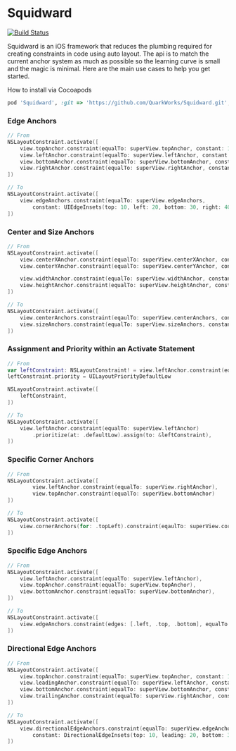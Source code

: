 # Squidward

[![Build Status](https://travis-ci.org/QuarkWorks/Squidward.svg?branch=master)](https://travis-ci.org/QuarkWorks/Squidward)

Squidward is an iOS framework that reduces the plumbing required for creating constraints in code using auto layout. The api is to match the current anchor system as much as possible so the learning curve is small and the magic is minimal. Here are the main use cases to help you get started.

How to install via Cocoapods
```ruby
pod 'Squidward', :git => 'https://github.com/QuarkWorks/Squidward.git', :tag => '{{version}}'
```

### Edge Anchors
```swift
// From
NSLayoutConstraint.activate([
    view.topAnchor.constraint(equalTo: superView.topAnchor, constant: 10),
    view.leftAnchor.constraint(equalTo: superView.leftAnchor, constant: 20),
    view.bottomAnchor.constraint(equalTo: superView.bottomAnchor, constant: -30),
    view.rightAnchor.constraint(equalTo: superView.rightAnchor, constant: -40)
])

// To
NSLayoutConstraint.activate([
    view.edgeAnchors.constraint(equalTo: superView.edgeAnchors,
        constant: UIEdgeInsets(top: 10, left: 20, bottom: 30, right: 40))
])
```

### Center and Size Anchors
```swift
// From
NSLayoutConstraint.activate([
    view.centerXAnchor.constraint(equalTo: superView.centerXAnchor, constant: 10),
    view.centerYAnchor.constraint(equalTo: superView.centerYAnchor, constant: 20),

    view.widthAnchor.constraint(equalTo: superView.widthAnchor, constant: 30),
    view.heightAnchor.constraint(equalTo: superView.heightAnchor, constant: 30),
])

// To
NSLayoutConstraint.activate([
    view.centerAnchors.constraint(eqaulTo: superView.centerAnchors, constant: UIOffset(horizontal: 10, vertical: 20)),
    view.sizeAnchors.constraint(equalTo: superView.sizeAnchors, constant: UIOffset(horizontal: 20, vertical: 30))
])
```

### Assignment and Priority within an Activate Statement
```swift
// From
var leftConstraint: NSLayoutConstraint! = view.leftAnchor.constraint(equalTo: superView.leftAnchor)
leftConstraint.priority = UILayoutPriorityDefaultLow

NSLayoutConstraint.activate([
    leftConstraint,
])

// To 
NSLayoutConstraint.activate([
    view.leftAnchor.constraint(equalTo: superView.leftAnchor)
        .prioritize(at: .defaultLow).assign(to: &leftConstraint),
])
```

### Specific Corner Anchors
```swift
// From
NSLayoutConstraint.activate([
        view.leftAnchor.constraint(equalTo: superView.rightAnchor),
        view.topAnchor.constraint(equalTo: superView.bottomAnchor)
])

// To
NSLayoutConstraint.activate([
    view.cornerAnchors(for: .topLeft).constraint(eqaulTo: superView.cornerAnchors(for: .bottomRight))
])
```

### Specific Edge Anchors
```swift
// From
NSLayoutConstraint.activate([
    view.leftAnchor.constraint(equalTo: superView.leftAnchor),
    view.topAnchor.constraint(equalTo: superView.topAnchor),
    view.bottomAnchor.constraint(equalTo: superView.bottomAnchor),
])

// To
NSLayoutConstraint.activate([
    view.edgeAnchors.constraint(edges: [.left, .top, .bottom], equalTo: superView.edgeAnchors)
])
```

### Directional Edge Anchors
```swift
// From
NSLayoutConstraint.activate([
    view.topAnchor.constraint(equalTo: superView.topAnchor, constant: 10),
    view.leadingAnchor.constraint(equalTo: superView.leftAnchor, constant: 20),
    view.bottomAnchor.constraint(equalTo: superView.bottomAnchor, constant: -30),
    view.trailingAnchor.constraint(equalTo: superView.rightAnchor, constant: -40)
])

// To
NSLayoutConstraint.activate([
    view.directionalEdgeAnchors.constraint(equalTo: superView.edgeAnchors,
        constant: DirectionalEdgeInsets(top: 10, leading: 20, bottom: 30, trailing: 40))
])
```
